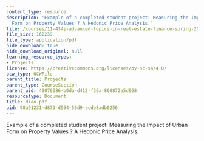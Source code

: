 ```yaml
---
content_type: resource
description: 'Example of a completed student project: Measuring the Impact of Urban
  Form on Property Values ? A Hedonic Price Analysis.'
file: /courses/11-434j-advanced-topics-in-real-estate-finance-spring-2007/98a91231d873d95450d9ecde8adb0256_diao.pdf
file_size: 162239
file_type: application/pdf
hide_download: true
hide_download_original: null
learning_resource_types:
- Projects
license: https://creativecommons.org/licenses/by-nc-sa/4.0/
ocw_type: OCWFile
parent_title: Projects
parent_type: CourseSection
parent_uid: 40076686-b0da-d412-f36a-860872a5d968
resourcetype: Document
title: diao.pdf
uid: 98a91231-d873-d954-50d9-ecde8adb0256
---
```

Example of a completed student project: Measuring the Impact of Urban Form on Property Values ? A Hedonic Price Analysis.